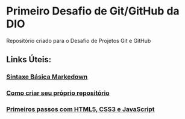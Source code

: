 # Primeiro Desafio de Git/GitHub da DIO
Repositório criado para o Desafio de Projetos Git e GitHub 

## Links Úteis:
### [Sintaxe Básica Markedown](https://www.markdownguide.org/basic-syntax/)
### [Como criar seu próprio repositório](https://www.atlassian.com/br/git/tutorials/setting-up-a-repository)
### [Primeiros passos com HTML5, CSS3 e JavaScript](https://www.devmedia.com.br/primeiros-passos-no-html5-javascript-e-css3/25647)




